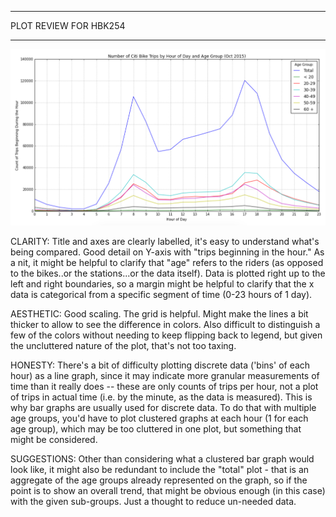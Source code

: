 **********
PLOT REVIEW FOR HBK254
**********

![plot](hkates.png)

CLARITY: Title and axes are clearly labelled, it's easy to understand what's being compared. Good detail on Y-axis with "trips beginning in the hour." As a nit, it might be helpful to clarify that "age" refers to the riders (as opposed to the bikes..or the stations...or the data itself). Data is plotted right up to the left and right boundaries, so a margin might be helpful to clarify that the x data is categorical from a specific segment of time (0-23 hours of 1 day).

AESTHETIC: Good scaling. The grid is helpful. Might make the lines a bit thicker to allow to see the difference in colors. Also difficult to distinguish a few of the colors without needing to keep flipping back to legend, but given the uncluttered nature of the plot, that's not too taxing.

HONESTY: There's a bit of difficulty plotting discrete data ('bins' of each hour) as a line graph, since it may indicate more granular measurements of time than it really does -- these are only counts of trips per hour, not a plot of trips in actual time (i.e. by the minute, as the data is measured). This is why bar graphs are usually used for discrete data. To do that with multiple age groups, you'd have to plot clustered graphs at each hour (1 for each age group), which may be too cluttered in one plot, but something that might be considered.

SUGGESTIONS: Other than considering what a clustered bar graph would look like, it might also be redundant to include the "total" plot - that is an aggregate of the age groups already represented on the graph, so if the point is to show an overall trend, that might be obvious enough (in this case) with the given sub-groups. Just a thought to reduce un-needed data.

